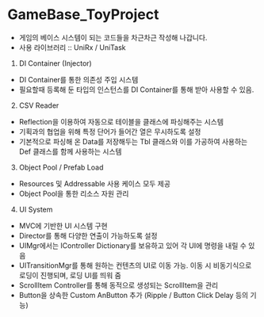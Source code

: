 # GameBase_ToyProject
* 게임의 베이스 시스템이 되는 코드들을 차근차근 작성해 나갑니다.
* 사용 라이브러리 :: UniRx / UniTask

1. DI Container (Injector)
- DI Container를 통한 의존성 주입 시스템
- 필요할때 등록해 둔 타입의 인스턴스를 DI Container를 통해 받아 사용할 수 있음.
2. CSV Reader
- Reflection을 이용하여 자동으로 테이블을 클래스에 파싱해주는 시스템
- 기획과의 협업을 위해 특정 단어가 들어간 열은 무시하도록 설정
- 기본적으로 파싱해 온 Data를 저장해두는 Tbl 클래스와 이를 가공하여 사용하는 Def 클래스를 함께 사용하는 시스템
3. Object Pool / Prefab Load
- Resources 및 Addressable 사용 케이스 모두 제공
- Object Pool을 통한 리소스 자원 관리
4. UI System
- MVC에 기반한 UI 시스템 구현
- Director를 통해 다양한 연출이 가능하도록 설정
- UIMgr에서는 IController Dictionary를 보유하고 있어 각 UI에 명령을 내릴 수 있음 
- UITransitionMgr를 통해 원하는 컨텐츠의 UI로 이동 가능. 이동 시 비동기식으로 로딩이 진행되며, 로딩 UI를 띄워 줌
- ScrollItem Controller를 통해 동적으로 생성되는 ScrollItem을 관리
- Button을 상속한 Custom AnButton 추가 (Ripple / Button Click Delay 등의 기능)
